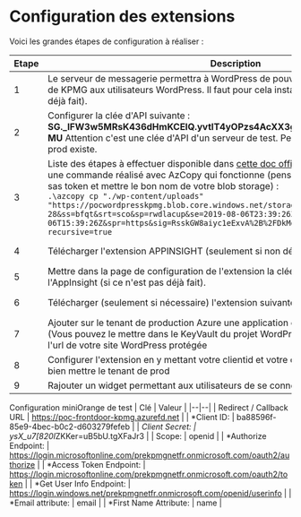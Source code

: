 # Configuration des extensions

Voici les grandes étapes de configuration à réaliser : 


|Etape| Description | Screenshot |
|--|--|--|
| 1 | Le serveur de messagerie permettra à WordPress de pouvoir envoyer des mails au nom de KPMG aux utilisateurs WordPress. Il faut pour cela installer [ce plugin](https://wordpress.org/plugins/sendgrid-email-delivery-simplified/) (si ce n'est pas déjà fait). | ![image.png](/.attachments/image-09cb74b1-82ed-446f-8370-af92a73fc443.png) |
| 2 | Configurer la clée d'API suivante : **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**  Attention c'est une clée d'API d'un serveur de test. Pensez à vérifier si une clée de prod existe. | ![image.png](/.attachments/image-9689c7b9-aa25-4b40-9f62-79a5d90cd4ac.png) |
| 3 | Liste des étapes à effectuer disponible dans [cette doc officielle](https://blogs.msdn.microsoft.com/azureossds/2017/06/21/migrate-wordpress-content-to-azure-blob-storage/) Pour vous aider : Voici une commande réalisé avec AzCopy qui fonctionne (pensez quand même à changer le sas token et mettre le bon nom de votre blob storage) : <br/> `.\azcopy cp "./wp-content/uploads" "https://pocwordpresskpmg.blob.core.windows.net/storage-wordpress/?sv=2018-03-28&ss=bfqt&srt=sco&sp=rwdlacup&se=2019-08-06T23:39:26Z&st=2019-08-06T15:39:26Z&spr=https&sig=RsskGW8aiyc1eExvA%2B%2FDkMoGlOYETC7JzV1Mu1uFW28%3D" --recursive=true` |  |
| 4 | Télécharger l'extension APPINSIGHT (seulement si non déjà installée):| ![image.png](/.attachments/image-21c3696f-8770-4bdf-94de-170666cb8bf3.png) |
| 5 | Mettre dans la page de configuration de l'extension la clée **instrumentation key** de l'AppInsight (si ce n'est pas déjà fait). | ![image.png](/.attachments/image-00ba590b-613c-4f52-bbc1-5fc8a7fb792d.png) |
|6|Télécharger (seulement si nécessaire) l'extension suivante.|![image.png](/.attachments/image-920e0c46-f025-49ce-a21c-cd45c870f482.png)|
|  7 |  Ajouter sur le tenant de production Azure une application et garder bien son secret. (Vous pouvez le mettre dans le KeyVault du projet WordPress). Mettre en url autorisée, l'url de votre site WordPress protégée |   |
|  8 |  Configurer l'extension en y mettant votre clientid et votre clientsecret et en pensant à bien mettre le tenant de prod | ![image.png](/.attachments/image-ddbe2d4a-dae1-4d53-aec2-529acca82204.png)|
| 9 |  Rajouter un widget permettant aux utilisateurs de se connecter avec leur compte KPMG. |   |


Configuration miniOrange de test
| Clé | Valeur |
|--|--|
| Redirect / Callback URL | https://poc-frontdoor-kpmg.azurefd.net |
| *Client ID: | ba88596f-85e9-4bec-b0c2-d603279fefeb |
| *Client Secret: | ysX_u7[820I*ZKKer=uB5bU.tgXFaJr3 |
| Scope: | openid |
| *Authorize Endpoint: | https://login.microsoftonline.com/prekpmgnetfr.onmicrosoft.com/oauth2/authorize |
| *Access Token Endpoint: | https://login.microsoftonline.com/prekpmgnetfr.onmicrosoft.com/oauth2/token |
| *Get User Info Endpoint: | https://login.windows.net/prekpmgnetfr.onmicrosoft.com/openid/userinfo |
| *Email attribute: | email |
| *First Name Attribute: | name |










